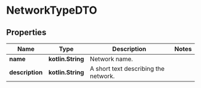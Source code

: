 
# NetworkTypeDTO

## Properties
Name | Type | Description | Notes
------------ | ------------- | ------------- | -------------
**name** | **kotlin.String** | Network name. | 
**description** | **kotlin.String** | A short text describing the network. | 




